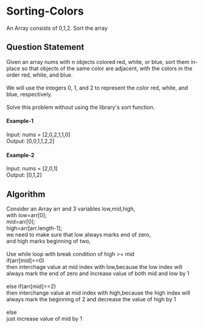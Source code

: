 # Sorting-Colors
An Array consists of 0,1,2. Sort the array
<h2>Question Statement</h2>
<p>
Given an array nums with n objects colored red, white, or blue, sort them in-place so that objects of the same color are adjacent, with the colors in the order red, white, and blue.<br>
<br>We will use the integers 0, 1, and 2 to represent the color red, white, and blue, respectively.<br>
<br>Solve this problem without using the library's sort function.<br>
  <h4>Example-1</h4>
  Input: nums = [2,0,2,1,1,0]<br>
  Output: [0,0,1,1,2,2]
  <br>
  <h4>Example-2</h4>
  Input: nums = [2,0,1]<br>
  Output: [0,1,2]
  <br>
</p>
<h2>Algorithm</h2>
<p>
Consider an Array arr and 3 variables low,mid,high,<br>
  with low=arr[0];<br>mid=arr[0];<br>high=arr[arr.length-1];<br>
  we need to make sure that low always marks end of zero,<br>
  and high marks beginning of two,<br>
  <br>
  Use while loop with break condition of high >= mid<br>
  if(arr[mid]==0)<br>
  then interchage value at mid index with low,because the low index will always mark the end of zero and increase value of both mid and low by 1<br><br>
  else if(arr[mid]==2)<br>
  then interchange value at mid index with high,because the high index will always mark the beginning of 2 and decrease the value of high by 1<br><br>
  else<br>
  just increase value of mid by 1
</p>

